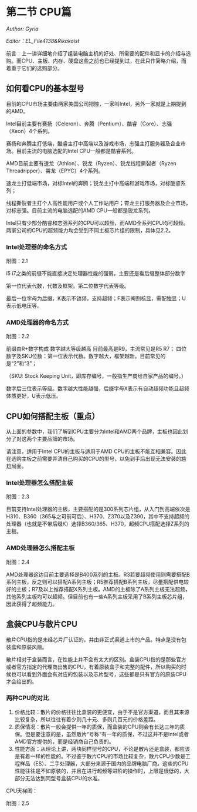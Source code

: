 # 第二节 CPU篇

*Author: Gyria*

*Editor：EL_File4138&Rikakoist*

前言：上一讲详细地介绍了组装电脑主机的好处、所需要的配件和显卡的介绍与选购。而CPU、主板、内存、硬盘这些之前也已经提到过，在此只作简略介绍，而着重于它们的选购部分。

## 如何看CPU的基本型号

目前的CPU市场主要由两家美国公司把控，一家叫Intel，另外一家就是上期提到的AMD。

Intel目前主要有赛扬（Celeron）、奔腾（Pentium）、酷睿（Core）、志强（Xeon）4个系列。

赛扬和奔腾主打低端，酷睿主打中高端以及游戏市场，志强主打服务器及企业市场。目前主流的电脑选配的Intel CPU一般都是酷睿系列。

AMD目前主要有速龙（Athlon）、锐龙（Ryzen）、锐龙线程撕裂者（Ryzen Threadripper）、霄龙（EPYC）4个系列。

速龙主打低端市场，对标Intel的奔腾；锐龙主打中高端和游戏市场，对标酷睿系列；

线程撕裂者主打个人高性能用户或个人工作站用户；霄龙主打服务器及企业市场，对标志强。目前主流的电脑选配的AMD CPU一般都是锐龙系列。

Intel只有少部分酷睿和志强系列的CPU可以超频，而AMD全系列CPU均可超频。两家公司的CPU的超频能力均会受到不同主板芯片组的限制，具体见2.2。

### Intel处理器的命名方式

附图：2.1

i5 i7之类的前缀不能直接决定处理器性能的强弱，主要还是看后缀整体部分数字

第一位代表代数，代数及框架。第二位数字代表等级。

最后一位字母为后缀，K表示不锁频，支持超频；F表示阉割核显，需配独显；U表示低电压等。

### AMD处理器的命名方式

附图：2.2

前缀由R+数字构成 数字越大等级越高 目前最高是R9，主流常见是R5 R7；
四位数字及SKU位数：第一位表示代数。数字越大，框架越新。目前常见的是“2”和“3”；

（SKU: Stock Keeping Unit，即库存编号，一般指生产商给自家产品的编号。）

数字后三位表示等级。数字越大性能越强，后缀字母X表示有自动超频功能且超频体质更好，U表示低压。

## CPU如何搭配主板（重点）

从上面的参数中，我们了解到CPU主要分为Intel和AMD两个品牌，主板也因此划分了对这两个主要品牌的市场。

请注意，适用于Intel CPU的主板与适用于AMD CPU的主板不能互相兼容。因此在选购主板之前需要弄清自己购买的CPU的型号，以免到手后出现无法安装的尴尬局面。

### Intel处理器怎么搭配主板

附图：2.3

目前支持Intel处理器的主板，主要搭配的是300系列芯片组，从入门到高端依次是H310、B360（365与之可前可后）、H370、Z370以及Z390，其中不支持超频的处理器（也就是不带后缀K）选择B360/365、H370，超频CPU搭配选择Z系列的主板。

### AMD处理器怎么搭配主板

附图：2.4

AMD处理器这边目前主要选择是B400系列的主板。R3若要超频使用则需要搭配B系列主板，反之则可以搭配A系列主板；R5推荐搭配B系列主板，尽量搭配供电较好的主板；R7及以上推荐搭配X系列主板。AMD的主板除了A系列主板无法超频，其他系列主板均可以超频。但目前也有一些A系列主板采用了B系列主板芯片组，因此获得了超频能力。

## 盒装CPU与散片CPU

散片CPU指的是未经芯片厂认证的，并由非正式渠道上市的产品。特点是没有包装盒和原装风扇。

散片相对于盒装而言，在性能上并不会有太大的区别。盒装CPU指的是那些官方或者官方指定的代理商出售的CPU，有着原装盒子和完整的配件，所以购买的时候也可以看到外面会有对应的包装以及芯片型号，这些都是只有官方的原装CPU才会给出的。

### 两种CPU的对比

1. 价格比较：散片的价格往往比盒装的更便宜，由于不是官方渠道，而且其来源比较复杂，所以往往有着少则几十元、多则几百元的价格差距。
2. 质保情况：散片一般会提供一年的质保，而盒装的CPU则会有长达三年的质保。但是要注意的是，虽然散片“号称”有一年的质保，不过这并不是Intel或者AMD官方提供的，而是经销商自己负责的。
3. 性能方面：从理论上讲，两块同样型号的CPU，不论是散片还是盒装，都应该是有着一样的性能的。不过鉴于散片CPU的市场比较复杂，散片CPU少数是工程样品（ES）、二手处理器，大部分来源于国内的品牌电脑厂商。这些的CPU性能往往是不如原装的，并且在进行超频等进阶的操作时，上限是很低的，大部分无法达到同型号盒装CPU的水准。

CPU天梯图：

附图：2.5